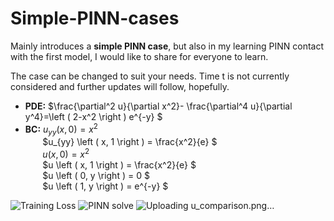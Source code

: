 # Simple-PINN-cases
Mainly introduces a **simple PINN case**, but also in my learning PINN contact with the first model, I would like to share for everyone to learn.  

The case can be changed to suit your needs. Time t is not currently considered and further updates will follow, hopefully.
 
- **PDE:** $\frac{\partial^2 u}{\partial x^2}- \frac{\partial^4 u}{\partial y^4}=\left ( 2-x^2 \right ) e^{-y} $
- **BC:**  $u_{yy} \left ( x, 0 \right ) = x^2$  
&nbsp;&nbsp;&nbsp;&nbsp;&nbsp;&nbsp; $u_{yy} \left ( x, 1 \right ) = \frac{x^2}{e} $  
&nbsp;&nbsp;&nbsp;&nbsp;&nbsp;&nbsp; $u \left ( x, 0 \right ) = x^2$    
&nbsp;&nbsp;&nbsp;&nbsp;&nbsp;&nbsp; $u \left ( x, 1 \right ) = \frac{x^2}{e} $  
&nbsp;&nbsp;&nbsp;&nbsp;&nbsp;&nbsp; $u \left ( 0, y \right ) = 0 $  
&nbsp;&nbsp;&nbsp;&nbsp;&nbsp;&nbsp; $u \left ( 1, y \right ) = e^{-y} $     

![Training Loss](https://github.com/Icebergzzz/Simple_PINN_cases/assets/157273375/b744627a-118c-47d5-bc86-06bde2900b91)
![PINN solve](https://github.com/Icebergzzz/Simple_PINN_cases/assets/157273375/a4254b44-5b21-4c9b-abae-6557b6253144)
![Uploading u_comparison.png…]()




